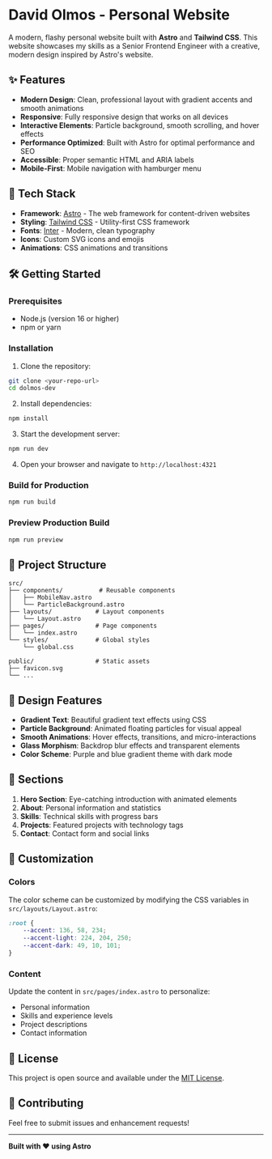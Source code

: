 # David Olmos - Personal Website

A modern, flashy personal website built with **Astro** and **Tailwind CSS**. This website showcases my skills as a Senior Frontend Engineer with a creative, modern design inspired by Astro's website.

## ✨ Features

-   **Modern Design**: Clean, professional layout with gradient accents and smooth animations
-   **Responsive**: Fully responsive design that works on all devices
-   **Interactive Elements**: Particle background, smooth scrolling, and hover effects
-   **Performance Optimized**: Built with Astro for optimal performance and SEO
-   **Accessible**: Proper semantic HTML and ARIA labels
-   **Mobile-First**: Mobile navigation with hamburger menu

## 🚀 Tech Stack

-   **Framework**: [Astro](https://astro.build/) - The web framework for content-driven websites
-   **Styling**: [Tailwind CSS](https://tailwindcss.com/) - Utility-first CSS framework
-   **Fonts**: [Inter](https://fonts.google.com/specimen/Inter) - Modern, clean typography
-   **Icons**: Custom SVG icons and emojis
-   **Animations**: CSS animations and transitions

## 🛠️ Getting Started

### Prerequisites

-   Node.js (version 16 or higher)
-   npm or yarn

### Installation

1. Clone the repository:

```bash
git clone <your-repo-url>
cd dolmos-dev
```

2. Install dependencies:

```bash
npm install
```

3. Start the development server:

```bash
npm run dev
```

4. Open your browser and navigate to `http://localhost:4321`

### Build for Production

```bash
npm run build
```

### Preview Production Build

```bash
npm run preview
```

## 📁 Project Structure

```
src/
├── components/          # Reusable components
│   ├── MobileNav.astro
│   └── ParticleBackground.astro
├── layouts/            # Layout components
│   └── Layout.astro
├── pages/              # Page components
│   └── index.astro
└── styles/             # Global styles
    └── global.css

public/                 # Static assets
├── favicon.svg
└── ...
```

## 🎨 Design Features

-   **Gradient Text**: Beautiful gradient text effects using CSS
-   **Particle Background**: Animated floating particles for visual appeal
-   **Smooth Animations**: Hover effects, transitions, and micro-interactions
-   **Glass Morphism**: Backdrop blur effects and transparent elements
-   **Color Scheme**: Purple and blue gradient theme with dark mode

## 📱 Sections

1. **Hero Section**: Eye-catching introduction with animated elements
2. **About**: Personal information and statistics
3. **Skills**: Technical skills with progress bars
4. **Projects**: Featured projects with technology tags
5. **Contact**: Contact form and social links

## 🔧 Customization

### Colors

The color scheme can be customized by modifying the CSS variables in `src/layouts/Layout.astro`:

```css
:root {
    --accent: 136, 58, 234;
    --accent-light: 224, 204, 250;
    --accent-dark: 49, 10, 101;
}
```

### Content

Update the content in `src/pages/index.astro` to personalize:

-   Personal information
-   Skills and experience levels
-   Project descriptions
-   Contact information

## 📄 License

This project is open source and available under the [MIT License](LICENSE).

## 🤝 Contributing

Feel free to submit issues and enhancement requests!

---

**Built with ❤️ using Astro**
